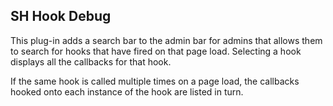 ## SH Hook Debug
This plug-in adds a search bar to the admin bar for  admins that allows them to search for hooks that have fired on that page load. Selecting a hook displays all the callbacks for that hook.

If the same hook is called multiple times on a page load, the callbacks hooked onto each instance of the hook are listed in turn.
